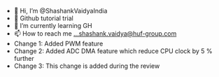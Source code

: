 - 👋 Hi, I’m @ShashankVaidyaIndia
- 👀 Github tutorial trial
- 🌱 I’m currently learning GH
- 📫 How to reach me ...shashank.vaidya@huf-group.com
- Change 1: Added PWM feature
- Change 2: Added ADC DMA feature which reduce CPU clock by 5 % further
- Change 3: This change is added during the review

<!---
ShashankVaidyaIndia/ShashankVaidyaIndia is a ✨ special ✨ repository because its `README.md` (this file) appears on your GitHub profile.
You can click the Preview link to take a look at your changes.
--->
